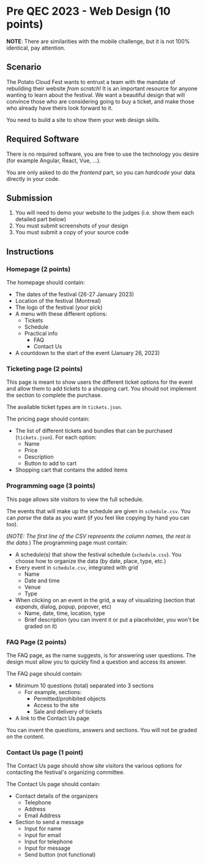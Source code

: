 # Pre QEC 2023 - Web Design (10 points)

**NOTE**: There are similarities with the mobile challenge, but it is not 100% identical, pay attention.
## Scenario

The Potato Cloud Fest wants to entrust a team with the mandate of rebuilding their website *from scratch*! It is an important resource for anyone wanting to learn about the festival. We want a beautiful design that will convince those who are considering going to buy a ticket, and make those who already have theirs look forward to it.

You need to build a site to show them your web design skills.

## Required Software

There is no required software, you are free to use the technology you desire (for example Angular, React, Vue, ...).

You are only asked to do the *frontend* part, so you can *hardcode* your data directly in your code.

## Submission

1. You will need to demo your website to the judges (i.e. show them each detailed part below)
2. You must submit screenshots of your design
3. You must submit a copy of your source code

## Instructions
### **Homepage** (2 points)

The homepage should contain:
- The dates of the festival (26-27 January 2023)
- Location of the festival (Montreal)
- The logo of the festival (your pick)
- A menu with these different options:
  - Tickets
  - Schedule
  - Practical info
    - FAQ
    - Contact Us
- A countdown to the start of the event (January 26, 2023)

### **Ticketing page** (2 points)
This page is meant to show users the different ticket options for the event and allow them to add tickets to a shopping cart. You should not implement the section to complete the purchase.

The available ticket types are in `tickets.json`.

The pricing page should contain:
- The list of different tickets and bundles that can be purchased (`tickets.json`). For each option:
     - Name
     - Price
     - Description
     - Button to add to cart
- Shopping cart that contains the added items

### **Programming oage** (3 points)

This page allows site visitors to view the full schedule.

The events that will make up the schedule are given in `schedule.csv`. You can *parse* the data as you want (if you feel like copying by hand you can too).

(*NOTE: The first line of the CSV represents the column names, the rest is the data.*)
The programming page must contain:
- A schedule(s) that show the festival schedule (`schedule.csv`). You choose how to organize the data (by date, place, type, etc.)
- Every event in `schedule.csv`, integrated with grid
     - Name
     - Date and time
     - Venue
     - Type
- When clicking on an event in the grid, a way of visualizing (section that *expands*, dialog, popup, popover, etc)
     - Name, date, time, location, type
     - Brief description (you can invent it or put a placeholder, you won't be graded on it)
### **FAQ Page** (2 points)
The FAQ page, as the name suggests, is for answering user questions. The design must allow you to quickly find a question and access its answer.

The FAQ page should contain:
- Minimum 10 questions (total) separated into 3 sections
     - For example, sections:
         - Permitted/prohibited objects
         - Access to the site
         - Sale and delivery of tickets
- A link to the Contact Us page

You can invent the questions, answers and sections. You will not be graded on the content.

### **Contact Us page** (1 point)

The Contact Us page should show site visitors the various options for contacting the festival's organizing committee.

The Contact Us page should contain:
- Contact details of the organizers
     - Telephone
     - Address
     - Email Address
- Section to send a message
     - Input for name
     - Input for email
     - Input for telephone
     - Input for message
     - Send button (not functional)